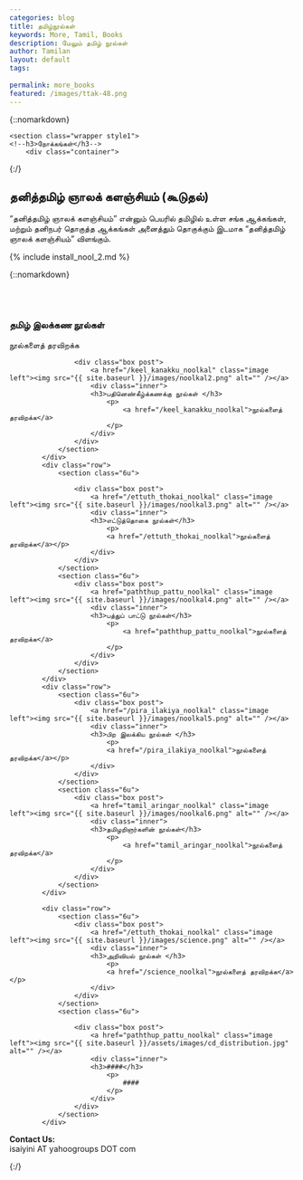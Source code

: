 ```yaml
---
categories: blog
title: தமிழ்நூல்கள்
keywords: More, Tamil, Books
description: மேலும் தமிழ் நூல்கள்
author: Tamilan
layout: default
tags:
 
permalink: more_books
featured: /images/ttak-48.png
---
```

{::nomarkdown}
<!-- Posts -->
	<section class="wrapper style1">
	<!--h3>நோக்கங்கள்</h3-->
		<div class="container">
{:/}
## தனித்தமிழ் ஞாலக் களஞ்சியம் (கூடுதல்)

“தனித்தமிழ் ஞாலக் களஞ்சியம்” என்னும் பெயரில் தமிழில் உள்ள சங்க ஆக்கங்கள், மற்றும் தனிநபர் தொகுத்த ஆக்கங்கள் அனைத்தும் தொகுக்கும் இடமாக “தனித்தமிழ் ஞாலக் களஞ்சியம்” விளங்கும்.

{% include install_nool_2.md %}

{::nomarkdown}
			<div class="row">
				<section class="6u">				
					<div class="box post">
						<a href="/tamil_grammer" class="image left"><img src="{{ site.baseurl }}/images/noolkal1.png" alt="" /></a>
						<div class="inner">							
						<h3>தமிழ் இலக்கண நூல்கள்</h3>
							<p>நூல்களைத் தரவிறக்க</p>
						</div>
					</div>
				</section>
				<section class="6u">
				
					<div class="box post">
						<a href="/keel_kanakku_noolkal" class="image left"><img src="{{ site.baseurl }}/images/noolkal2.png" alt="" /></a>
						<div class="inner">							
						<h3>பதினெண்கீழ்க்கணக்கு நூல்கள் </h3>
							<p>
								<a href="/keel_kanakku_noolkal">நூல்களைத் தரவிறக்க</a>
							</p>
						</div>
					</div>
				</section>
			</div>
			<div class="row">
				<section class="6u">
				
					<div class="box post">
						<a href="/ettuth_thokai_noolkal" class="image left"><img src="{{ site.baseurl }}/images/noolkal3.png" alt="" /></a>
						<div class="inner">							
						<h3>எட்டுத்தொகை நூல்கள்</h3>
							<p> 
							<a href="/ettuth_thokai_noolkal">நூல்களைத் தரவிறக்க</a></p>
						</div>
					</div>
				</section>
				<section class="6u">				
					<div class="box post">
						<a href="paththup_pattu_noolkal" class="image left"><img src="{{ site.baseurl }}/images/noolkal4.png" alt="" /></a>
						<div class="inner">							
						<h3>பத்துப் பாட்டு நூல்கள்</h3>
							<p>
								<a href="paththup_pattu_noolkal">நூல்களைத் தரவிறக்க</a>
							</p>
						</div>
					</div>
				</section>
			</div>
			<div class="row">
				<section class="6u">				
					<div class="box post">
						<a href="/pira_ilakiya_noolkal" class="image left"><img src="{{ site.baseurl }}/images/noolkal5.png" alt="" /></a>
						<div class="inner">							
						<h3>பிற இலக்கிய நூல்கள் </h3>
							<p>
							<a href="/pira_ilakiya_noolkal">நூல்களைத் தரவிறக்க</a></p>
						</div>
					</div>
				</section>
				<section class="6u">				
					<div class="box post">
						<a href="tamil_aringar_noolkal" class="image left"><img src="{{ site.baseurl }}/images/noolkal6.png" alt="" /></a>
						<div class="inner">							
						<h3>தமிழறிஞர்களின் நூல்கள்</h3>
							<p>
								<a href="tamil_aringar_noolkal">நூல்களைத் தரவிறக்க</a>
							</p>
						</div>
					</div>
				</section>
			</div>
			
			<div class="row">
				<section class="6u">				
					<div class="box post">
						<a href="/ettuth_thokai_noolkal" class="image left"><img src="{{ site.baseurl }}/images/science.png" alt="" /></a>
						<div class="inner">							
						<h3>அறிவியல் நூல்கள் </h3>
							<p>
							<a href="/science_noolkal">நூல்களைத் தரவிறக்க</a></p>
						</div>
					</div>
				</section>
				<section class="6u">
				
					<div class="box post">
						<a href="paththup_pattu_noolkal" class="image left"><img src="{{ site.baseurl }}/assets/images/cd_distribution.jpg" alt="" /></a>
						<div class="inner">							
						<h3>####</h3>
							<p>
								####
							</p>
						</div>
					</div>
				</section>
			</div>
**Contact Us:**<br>isaiyini AT yahoogroups DOT com
		</div>
	</section>
{:/}



